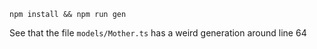 ```
npm install && npm run gen
```

See that the file `models/Mother.ts` has a weird generation around line 64
